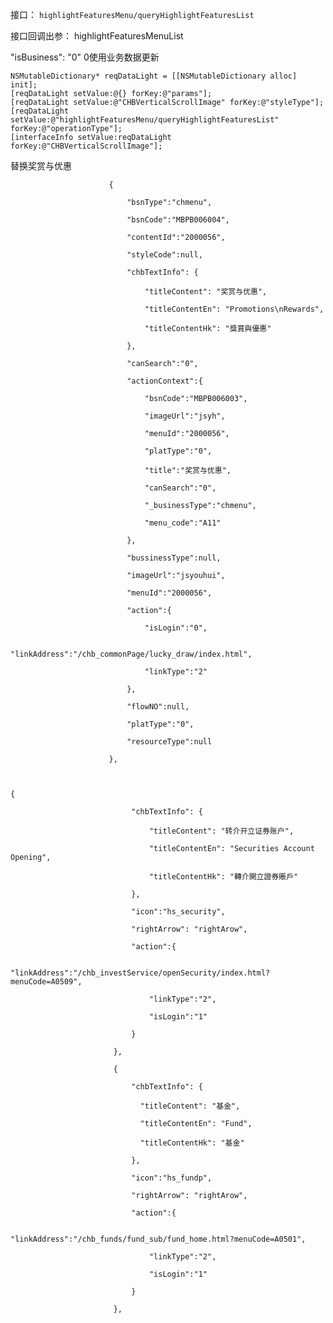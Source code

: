 
接口：
`highlightFeaturesMenu/queryHighlightFeaturesList`

接口回调出参：
highlightFeaturesMenuList

"isBusiness": "0"  0使用业务数据更新

    NSMutableDictionary* reqDataLight = [[NSMutableDictionary alloc] init];
    [reqDataLight setValue:@{} forKey:@"params"];
    [reqDataLight setValue:@"CHBVerticalScrollImage" forKey:@"styleType"];
    [reqDataLight setValue:@"highlightFeaturesMenu/queryHighlightFeaturesList" forKey:@"operationType"];
    [interfaceInfo setValue:reqDataLight forKey:@"CHBVerticalScrollImage"];


替换奖赏与优惠
```
                      {

                          "bsnType":"chmenu",

                          "bsnCode":"MBPB006004",

                          "contentId":"2000056",

                          "styleCode":null,

                          "chbTextInfo": {

                              "titleContent": "奖赏与优惠",

                              "titleContentEn": "Promotions\nRewards",

                              "titleContentHk": "獎賞與優惠"

                          },

                          "canSearch":"0",

                          "actionContext":{

                              "bsnCode":"MBPB006003",

                              "imageUrl":"jsyh",

                              "menuId":"2000056",

                              "platType":"0",

                              "title":"奖赏与优惠",

                              "canSearch":"0",

                              "_businessType":"chmenu",

                              "menu_code":"A11"

                          },

                          "bussinessType":null,

                          "imageUrl":"jsyouhui",

                          "menuId":"2000056",

                          "action":{

                              "isLogin":"0",

                              "linkAddress":"/chb_commonPage/lucky_draw/index.html",

                              "linkType":"2"

                          },

                          "flowNO":null,

                          "platType":"0",

                          "resourceType":null

                      },



{

                           "chbTextInfo": {

                               "titleContent": "转介开立证券账户",

                               "titleContentEn": "Securities Account Opening",

                               "titleContentHk": "轉介開立證券賬戶"

                           },

                           "icon":"hs_security",

                           "rightArrow": "rightArow",

                           "action":{

                               "linkAddress":"/chb_investService/openSecurity/index.html?menuCode=A0509",

                               "linkType":"2",

                               "isLogin":"1"

                           }

                       },

                       {

                           "chbTextInfo": {

                             "titleContent": "基金",

                             "titleContentEn": "Fund",

                             "titleContentHk": "基金"

                           },

                           "icon":"hs_fundp",

                           "rightArrow": "rightArow",

                           "action":{

                               "linkAddress":"/chb_funds/fund_sub/fund_home.html?menuCode=A0501",

                               "linkType":"2",

                               "isLogin":"1"

                           }

                       },

```